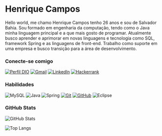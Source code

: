 
# Henrique Campos

Hello world, me chamo Henrique Campos tenho 26 anos e sou de Salvador Bahia. Sou formado em engenharia da computação, tendo como o Java minha linguagem principal e a que mais gosto de programar. Atualmente busco aprender e aprimorar em novas linguagens e tecnologia como SQL, framework Spring e as linguagens de front-end. Trabalho como suporte em uma empresa e busco transição para a área de desenvolvimento.

### Conecte-se comigo

[![Perfil DIO](https://img.shields.io/badge/-Meu%20Perfil%20na%20DIO-30A3DC?style=for-the-badge)](https://web.dio.me/users/henrique_campos71?tab=achievements) [![Gmail](https://img.shields.io/badge/Gmail-D14836?style=for-the-badge&logo=gmail&logoColor=white)](mailto:henrique.campos71@gmail.com) [![LinkedIn](https://img.shields.io/badge/linkedin-%230077B5.svg?style=for-the-badge&logo=linkedin&logoColor=white)](https://www.linkedin.com/in/henrique-campos-4b4713192/) [![Hackerrank](https://img.shields.io/badge/-Hackerrank-2EC866?style=for-the-badge&logo=HackerRank&logoColor=white)](https://www.hackerrank.com/profile/henrique_campos2)  



### Habilidades

![MySQL](https://img.shields.io/badge/mysql-%2300f.svg?style=for-the-badge&logo=mysql&logoColor=white) ![Java](https://img.shields.io/badge/java-%23ED8B00.svg?style=for-the-badge&logo=openjdk&logoColor=white) ![Spring](https://img.shields.io/badge/spring-%236DB33F.svg?style=for-the-badge&logo=spring&logoColor=white) [![Git](https://img.shields.io/badge/Git-000?style=for-the-badge&logo=git&logoColor=E94D5F)](https://git-scm.com/doc) [![GitHub](https://img.shields.io/badge/GitHub-000?style=for-the-badge&logo=github&logoColor=30A3DC)](https://docs.github.com/) ![Eclipse](https://img.shields.io/badge/Eclipse-FE7A16.svg?style=for-the-badge&logo=Eclipse&logoColor=white)


### GitHub Stats

![GitHub Stats](https://github-readme-stats.vercel.app/api?username=henriqueSSA&theme=transparent&bg_color=000&border_color=30A3DC&show_icons=true&icon_color=30A3DC&title_color=E94D5F&text_color=FFF)

![Top Langs](https://github-readme-stats-git-masterrstaa-rickstaa.vercel.app/api/top-langs/?username=henriqueSSA&layout=compact&bg_color=000&border_color=30A3DC&title_color=E94D5F&text_color=FFF)
